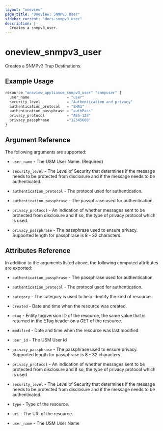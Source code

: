 ```yaml
---
layout: "oneview"
page_title: "Oneview: SNMPv3 User"
sidebar_current: "docs-snmpv3_user"
description: |-
  Creates a snmpv3_user.
---
```


# oneview\_snmpv3\_user

Creates a SNMPv3 Trap Destinations.

## Example Usage

```js
resource "oneview_appliance_snmpv3_user" "snmpuser" {
  user_name                 = "user"
  security_level            = "Authentication and privacy"
  authentication_protocol   = "SHA1"
  authentication_passphrase = "authPass"
  privacy_protocol          = "AES-128"
  privacy_passphrase        ="12345600"
}
```

## Argument Reference

The following arguments are supported: 

* `user_name` - The USM User Name. (Required)

* `security_level` - The Level of Security that determines if the message needs to be protected from disclosure and if the message needs to be authenticated.

* `authentication_protocol` - The protocol used for authentication.

* `authentication_passphrase` - The passphrase used for authentication.

* `privacy_protocol` - An indication of whether messages sent to be protected from disclosure and if so, the type of privacy protocol which is used.

* `privacy_passphrase` - The passphrase used to ensure privacy. Supported length for passphrase is 8 - 32 characters.


## Attributes Reference

In addition to the arguments listed above, the following computed attributes are exported:

* `authentication_passphrase` - The passphrase used for authentication.

* `authentication_protocol` - The protocol used for authentication.

* `category` - The category is used to help identify the kind of resource.

* `created` - Date and time when the resource was created.

* `etag` - Entity tag/version ID of the resource, the same value that is returned in the ETag header on a GET of the resource.
  
* `modified` - Date and time when the resource was last modified

* `user_id` - The USM User Id
  
* `privacy_passphrase` - The passphrase used to ensure privacy. Supported length for passphrase is 8 - 32 characters.
  
* `privacy_protocol` - An indication of whether messages sent to be protected from disclosure and if so, the type of privacy protocol which is used
  
* `security_level` - The Level of Security that determines if the message needs to be protected from disclosure and if the message needs to be authenticated.

* `type` - Type of the resource.

* `uri` - The URI of the resource.

* `user_name` - The USM User Name